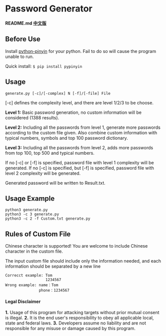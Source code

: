 # Password Generator

**README.md [中文版](README_CN.md)**

## Before Use

Install [python-pinyin](https://github.com/mozillazg/python-pinyin#id2) for your python.
Fail to do so will cause the program unable to run.

Quick install: ```$ pip install pypinyin```


## Usage
```
generate.py [-c]/[-complex] N [-f]/[-file] File
```
[-c] defines the complexity level, and there are level 1/2/3 to be choose.

**Level 1:** Basic password generation, no custom information will be considered (1388 results).

**Level 2:** Including all the passwords from level 1, generate more passwords according to the custom file given. 
Also combine custom information with typical numbers, symbols and top 100 password dictionary.
         
**Level 3:** Including all the passwords from level 2, adds more passwords from top 100, top 500 and typical numbers.

If no [-c] or [-f] is specified, password file with level 1 complexity will be generated.
If no [-c] is specified, but [-f] is specified, password file with level 2 complexity will be generated.

Generated password will be written to Result.txt.

## Usage Example
```
python3 generate.py
python3 -c 3 generate.py
python3 -c 2 -f Custom.txt generate.py
```

## Rules of Custom File
Chinese character is supported! You are welcome to include Chinese character in the custom file.

The input custom file should include only the information needed, and each information should be separated by a new line

```
Correcct example: Tom
                  1234567
Wrong example: name：Tom
               phone：1234567
```
#### Legal Disclaimer
**1.** Usage of this program for attacking targets without prior mutual consent is illegal.
**2.** It is the end user's responsibility to obey all applicable local, state and federal laws.
**3.** Developers assume no liability and are not responsible for any misuse or damage caused by this program.
